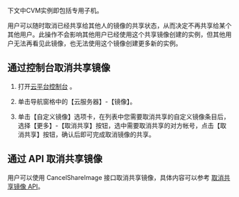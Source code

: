 下文中CVM实例即包括专用子机。

用户可以随时取消已经共享给其他人的镜像的共享状态，从而决定不再共享给某个其他用户。此操作不会影响其他用户已经使用这个共享镜像创建的实例，但其他用户无法再看见此镜像，也无法使用这个镜像创建更多新的实例。

## 通过控制台取消共享镜像
1) 打开[云平台控制台](http://console.tce.fsphere.c) 。

2) 单击导航窗格中的【云服务器】-【镜像】。

3) 单击【自定义镜像】选项卡，在列表中您需要取消共享的自定义镜像条目后，选择【更多】-【取消共享】按钮，选中需要取消共享的对方帐号，点击【取消共享】按钮，确认后即可完成取消镜像的共享。

## 通过 API 取消共享镜像
用户可以使用 CancelShareImage 接口取消共享镜像，具体内容可以参考 [取消共享镜像 API](/doc/api/229/2390)。